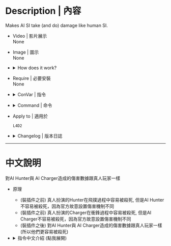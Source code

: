 
# Description | 內容
Makes AI SI take (and do) damage like human SI.

* Video | 影片展示
<br/>None

* Image | 圖示
<br/>None

* <details><summary>How does it work?</summary>

	* Human Hunter can be easily killed when pouncing, but AI Hunter can't be easily killed without this plugin
	* Human Charger can be easily killed when charging, but AI Charger can't be easily killed without this plugin
	* After install this plugin, makes AI hunter and charger take same damage like human SI. (Make them easily to be killed)
</details>

* Require | 必要安裝
<br/>None

* <details><summary>ConVar | 指令</summary>

	* cfg\sourcemod\l4d2_ai_damagefix.cfg
		```php
		// Bit flag: Enables plugin features (add together): 1=Skeet pouncing AI hunter, 2=Debuff charging AI charger, 3=Both, 0=off
		l4d2_ai_damagefix_enable "3"
		```
</details>

* <details><summary>Command | 命令</summary>

	None
</details>

* Apply to | 適用於
	```
	L4D2
	```

* <details><summary>Changelog | 版本日誌</summary>

	* v1.0h (2024-2-11)
		* Disable damage fix if hunter get damaged by melee
		* Add cfg

	* v1.1.0
		* Original plugin from [SirPlease/L4D2-Competitive-Rework](https://github.com/SirPlease/L4D2-Competitive-Rework/blob/master/addons/sourcemod/scripting/l4d2_ai_damagefix.sp)
</details>

- - - -
# 中文說明
對AI Hunter與 AI Charger造成的傷害數據跟真人玩家一樣

* 原理
	* (裝插件之前) 真人扮演的Hunter在飛撲過程中容易被殺死, 但是AI Hunter不容易被殺死，因為官方故意設置傷害機制不同
	* (裝插件之前) 真人扮演的Charger在衝鋒過程中容易被殺死, 但是AI Charger不容易被殺死，因為官方故意設置傷害機制不同
	* (裝插件之後) 對AI Hunter與 AI Charger造成的傷害數據跟真人玩家一樣 (所以他們更容易被殺死)

* <details><summary>指令中文介紹 (點我展開)</summary>

	* cfg\sourcemod\l4d2_ai_damagefix.cfg
		```php
		// 修改以下傷害機制: 1=正在飛撲的AI Hunter, 2=正在衝鋒的AI Hunter, 3=兩者都修改, 0=關閉此插件
		l4d2_ai_damagefix_enable "3"
		```
</details>
